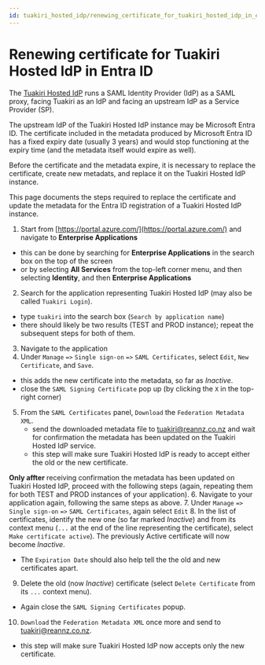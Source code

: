 ```yaml
---
id: tuakiri_hosted_idp/renewing_certificate_for_tuakiri_hosted_idp_in_entra_id
---
```

# Renewing certificate for Tuakiri Hosted IdP in Entra ID

The [Tuakiri Hosted IdP](../tuakiri_hosted_idp) runs a SAML Identity Provider (IdP) as a SAML proxy, facing Tuakiri as an IdP and facing an upstream IdP as a Service Provider (SP).

The upstream IdP of the Tuakiri Hosted IdP instance may be Microsoft Entra ID.  The certificate included in the metadata produced by Microsoft Entra ID has a fixed expiry date (usually 3 years) and would stop functioning at the expiry time (and the metadata itself would expire as well).

Before the certificate and the metadata expire, it is necessary to replace the certificate, create new metadats, and replace it on the Tuakiri Hosted IdP instance.

This page documents the steps required to replace the certificate and update the metadata for the Entra ID registration of a Tuakiri Hosted IdP instance.

1. Start from [https://portal.azure.com/](https://portal.azure.com/) and navigate to **Enterprise Applications**
  * this can be done by searching for **Enterprise Applications** in the search box on the top of the screen
  * or by selecting **All Services** from the top-left corner menu, and then selecting **Identity**, and then **Enterprise Applications**
2. Search for the application representing Tuakiri Hosted IdP (may also be called `Tuakiri Login`).
  * type `tuakiri` into the search box (`Search by application name`)
  * there should likely be two results (TEST and PROD instance); repeat the subsequent steps for both of them.
3. Navigate to the application
4. Under `Manage` `=>` `Single sign-on` `=>` `SAML Certificates`, select `Edit`, `New Certificate`, and `Save`.
  * this adds the new certificate into the metadata, so far as _Inactive_.
  * close the `SAML Signing Certificate` pop up (by clicking the `X` in the top-right corner)
5. From the `SAML Certificates` panel, `Download` the `Federation Metadata XML`.
   * send the downloaded metadata file to [tuakiri@reannz.co.nz](mailto:tuakiri@reannz.co.nz) and wait for confirmation the metadata has been updated on the Tuakiri Hosted IdP service.
   * this step will make sure Tuakiri Hosted IdP is ready to accept either the old or the new certificate.

**Only affter** receiving confirmation the metadata has been updated on Tuakiri Hosted IdP, proceed with the following steps (again, repeating them for both TEST and PROD instances of your application).
6. Navigate to your application again, following the same steps as above.
7. Under `Manage` `=>` `Single sign-on` `=>` `SAML Certificates`, again select `Edit`
8. In the list of certificates, identify the new one (so far marked _Inactive_) and from its context menu (`...` at the end of the line representing the certificate), select `Make certificate active`).  The previously Active certificate will now become _Inactive_.
  * The `Expiration Date` should also help tell the the old and new certificates apart.
9. Delete the old (now _Inactive_) certificate (select  `Delete Certificate` from its `...` context menu).
  * Again close the `SAML Signing Certificates` popup.
10. `Download` the `Federation Metadata XML` once more and send to [tuakiri@reannz.co.nz](mailto:tuakiri@reannz.co.nz).
   * this step will make sure Tuakiri Hosted IdP now accepts only the new certificate.

